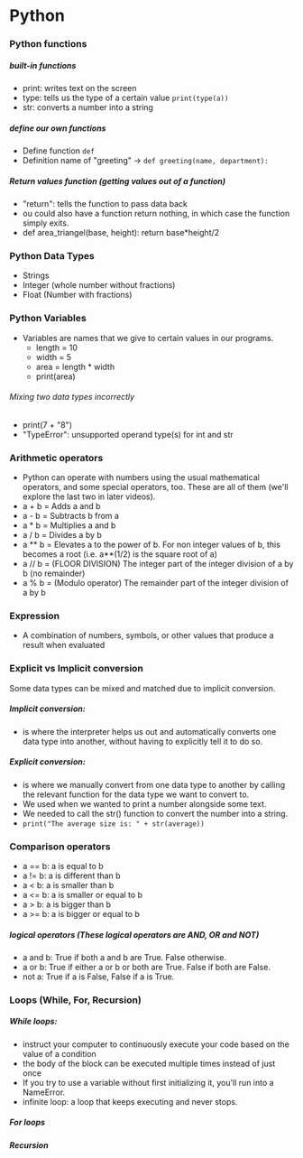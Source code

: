 # Python

### Python functions
##### built-in functions
- print: writes text on the screen
- type: tells us the type of a certain value `print(type(a))`
- str: converts a number into a string
#####  define our own functions
- Define function `def`  
- Definition name of "greeting" -> `def greeting(name, department):`

##### Return values function (getting values out of a function)
- "return": tells the function to pass data back
- ou could also have a function return nothing, in which case the function simply exits.
- def area_triangel(base, height): return base*height/2

### Python Data Types
- Strings
- Integer (whole number without fractions)
- Float (Number with fractions)

### Python Variables
- Variables are names that we give to certain values in our programs.
    - length = 10 
    - width = 5
    - area = length * width
    - print(area)

###### Mixing two data types incorrectly
- print(7 + "8")
- "TypeError": unsupported operand type(s) for int and str

### Arithmetic operators
- Python can operate with numbers using the usual mathematical operators, and some special operators, too. These are all of them (we'll explore the last two in later videos).
- a + b = Adds a and b 
- a - b = Subtracts b from a 
- a * b = Multiplies a and b 
- a / b = Divides a by b 
- a ** b = Elevates a to the power of b. For non integer values of b, this becomes a root (i.e. a**(1/2) is the square root of a)
- a // b = (FLOOR DIVISION) The integer part of the integer division of a by b (no remainder)
- a % b = (Modulo operator) The remainder part of the integer division of a by b


### Expression
- A combination of numbers, symbols, or other values that produce a result when evaluated

### Explicit vs Implicit conversion
Some data types can be mixed and matched due to implicit conversion.
##### Implicit conversion:
- is where the interpreter helps us out and automatically converts one data type into another, without having to explicitly tell it to do so.
##### Explicit conversion:
- is where we manually convert from one data type to another by calling the relevant function for the data type we want to convert to. 
- We used when we wanted to print a number alongside some text. 
- We needed to call the str() function to convert the number into a string. 
- `print("The average size is: " + str(average))`

### Comparison operators
- a == b: a is equal to b
- a != b: a is different than b
- a < b: a is smaller than b
- a <= b: a is smaller or equal to b
- a > b: a is bigger than b
- a >= b: a is bigger or equal to b

##### logical operators (These logical operators are AND, OR and NOT)
- a and b: True if both a and b are True. False otherwise.
- a or b: True if either a or b or both are True. False if both are False.
- not a: True if a is False, False if a is True.



### Loops (While, For, Recursion)
##### While loops: 
- instruct your computer to continuously execute your code based on the value of a condition
- the body of the block can be executed multiple times instead of just once
- If you try to use a variable without first initializing it, you'll run into a NameError.
- infinite loop: a loop that keeps executing and never stops.
##### For loops

##### Recursion

